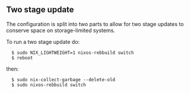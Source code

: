 
## Two stage update

The configuration is split into two parts to allow for two stage updates to conserve space
on storage-limited systems.

To run a two stage update do:
```shell
  $ sudo NIX_LIGHTWEIGHT=1 nixos-rebbuild switch
  $ reboot
```
then:
```shell
  $ sudo nix-collect-garbage --delete-old
  $ sudo nixos-rebbuild switch
```


